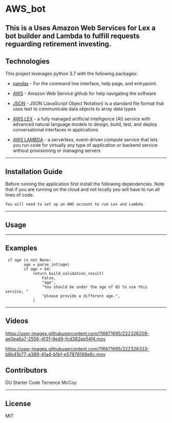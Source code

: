 # AWS_bot
This is a Uses Amazon Web Services for Lex a bot builder and Lambda to fulfill requests reguarding retirement investing. 
---

## Technologies

This project leverages python 3.7 with the following packages:

* [pandas](https://github.com/pandas-dev/pandas) - For the command line interface, help page, and entrypoint.

* [AWS](https://github.com/aws) - Amazon Web Service github for help navigating the software

* [JSON](https://github.com/topics/json) - JSON (JavaScript Object Notation) is a standard file format that uses text to communicate data objects to array data types

* [AWS LEX](https://aws.amazon.com/lex/) - a fully managed artificial intelligence (AI) service with advanced natural language models to design, build, test, and deploy conversational interfaces in applications

* [AWS LAMBDA](https://aws.amazon.com/lambda/) - a serverless, event-driven compute service that lets you run code for virtually any type of application or backend service without provisioning or managing servers
---

## Installation Guide

Before running the application first install the following dependencies. Note that if you are running on the cloud and not locally you will have to run all lines of code.

```
You will need to set up an AWS account to run Lex and Lambda.
```


---

## Usage


---

## Examples
```
 if age is not None:
        age = parse_int(age)
        if age > 64:
            return build_validation_result(
                False,
                "age",
                "You should be under the age of 65 to use this service, "
                "please provide a different age.",
            )
```

---

## Videos


https://user-images.githubusercontent.com/116671695/222326209-ae0ea6a7-2556-4f31-9ed9-fcd382ee54f4.mov





https://user-images.githubusercontent.com/116671695/222326333-b6b41b77-a389-41a4-b1bf-e57876168e6c.mov




## Contributors

DU Starter Code
Terrence McCoy


---

## License

MIT

